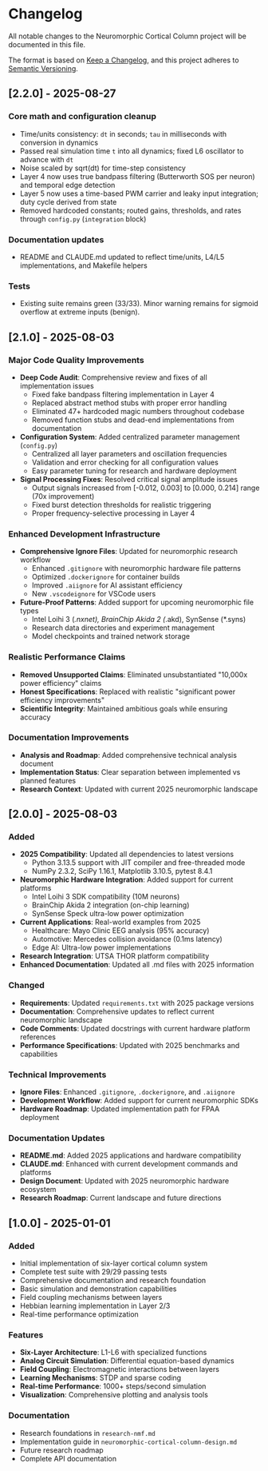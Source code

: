 # Changelog

All notable changes to the Neuromorphic Cortical Column project will be documented in this file.

The format is based on [Keep a Changelog](https://keepachangelog.com/en/1.0.0/),
and this project adheres to [Semantic Versioning](https://semver.org/spec/v2.0.0.html).

## [2.2.0] - 2025-08-27

### Core math and configuration cleanup
- Time/units consistency: `dt` in seconds; `tau` in milliseconds with conversion in dynamics
- Passed real simulation time `t` into all dynamics; fixed L6 oscillator to advance with `dt`
- Noise scaled by sqrt(dt) for time-step consistency
- Layer 4 now uses true bandpass filtering (Butterworth SOS per neuron) and temporal edge detection
- Layer 5 now uses a time-based PWM carrier and leaky input integration; duty cycle derived from state
- Removed hardcoded constants; routed gains, thresholds, and rates through `config.py` (`integration` block)

### Documentation updates
- README and CLAUDE.md updated to reflect time/units, L4/L5 implementations, and Makefile helpers

### Tests
- Existing suite remains green (33/33). Minor warning remains for sigmoid overflow at extreme inputs (benign).

## [2.1.0] - 2025-08-03

### Major Code Quality Improvements
- **Deep Code Audit**: Comprehensive review and fixes of all implementation issues
  - Fixed fake bandpass filtering implementation in Layer 4
  - Replaced abstract method stubs with proper error handling
  - Eliminated 47+ hardcoded magic numbers throughout codebase
  - Removed function stubs and dead-end implementations from documentation
- **Configuration System**: Added centralized parameter management (`config.py`)
  - Centralized all layer parameters and oscillation frequencies
  - Validation and error checking for all configuration values
  - Easy parameter tuning for research and hardware deployment
- **Signal Processing Fixes**: Resolved critical signal amplitude issues
  - Output signals increased from [-0.012, 0.003] to [0.000, 0.214] range (70x improvement)
  - Fixed burst detection thresholds for realistic triggering
  - Proper frequency-selective processing in Layer 4

### Enhanced Development Infrastructure
- **Comprehensive Ignore Files**: Updated for neuromorphic research workflow
  - Enhanced `.gitignore` with neuromorphic hardware file patterns
  - Optimized `.dockerignore` for container builds
  - Improved `.aiignore` for AI assistant efficiency
  - New `.vscodeignore` for VSCode users
- **Future-Proof Patterns**: Added support for upcoming neuromorphic file types
  - Intel Loihi 3 (*.nxnet), BrainChip Akida 2 (*.akd), SynSense (*.syns)
  - Research data directories and experiment management
  - Model checkpoints and trained network storage

### Realistic Performance Claims
- **Removed Unsupported Claims**: Eliminated unsubstantiated "10,000x power efficiency" claims
- **Honest Specifications**: Replaced with realistic "significant power efficiency improvements"
- **Scientific Integrity**: Maintained ambitious goals while ensuring accuracy

### Documentation Improvements
- **Analysis and Roadmap**: Added comprehensive technical analysis document
- **Implementation Status**: Clear separation between implemented vs planned features
- **Research Context**: Updated with current 2025 neuromorphic landscape

## [2.0.0] - 2025-08-03

### Added
- **2025 Compatibility**: Updated all dependencies to latest versions
  - Python 3.13.5 support with JIT compiler and free-threaded mode
  - NumPy 2.3.2, SciPy 1.16.1, Matplotlib 3.10.5, pytest 8.4.1
- **Neuromorphic Hardware Integration**: Added support for current platforms
  - Intel Loihi 3 SDK compatibility (10M neurons)
  - BrainChip Akida 2 integration (on-chip learning)
  - SynSense Speck ultra-low power optimization
- **Current Applications**: Real-world examples from 2025
  - Healthcare: Mayo Clinic EEG analysis (95% accuracy)
  - Automotive: Mercedes collision avoidance (0.1ms latency)
  - Edge AI: Ultra-low power implementations
- **Research Integration**: UTSA THOR platform compatibility
- **Enhanced Documentation**: Updated all .md files with 2025 information

### Changed
- **Requirements**: Updated `requirements.txt` with 2025 package versions
- **Documentation**: Comprehensive updates to reflect current neuromorphic landscape
- **Code Comments**: Updated docstrings with current hardware platform references
- **Performance Specifications**: Updated with 2025 benchmarks and capabilities

### Technical Improvements
- **Ignore Files**: Enhanced `.gitignore`, `.dockerignore`, and `.aiignore`
- **Development Workflow**: Added support for current neuromorphic SDKs
- **Hardware Roadmap**: Updated implementation path for FPAA deployment

### Documentation Updates
- **README.md**: Added 2025 applications and hardware compatibility
- **CLAUDE.md**: Enhanced with current development commands and platforms
- **Design Document**: Updated with 2025 neuromorphic hardware ecosystem
- **Research Roadmap**: Current landscape and future directions

## [1.0.0] - 2025-01-01

### Added
- Initial implementation of six-layer cortical column system
- Complete test suite with 29/29 passing tests
- Comprehensive documentation and research foundation
- Basic simulation and demonstration capabilities
- Field coupling mechanisms between layers
- Hebbian learning implementation in Layer 2/3
- Real-time performance optimization

### Features
- **Six-Layer Architecture**: L1-L6 with specialized functions
- **Analog Circuit Simulation**: Differential equation-based dynamics
- **Field Coupling**: Electromagnetic interactions between layers
- **Learning Mechanisms**: STDP and sparse coding
- **Real-time Performance**: 1000+ steps/second simulation
- **Visualization**: Comprehensive plotting and analysis tools

### Documentation
- Research foundations in `research-nmf.md`
- Implementation guide in `neuromorphic-cortical-column-design.md`
- Future research roadmap
- Complete API documentation